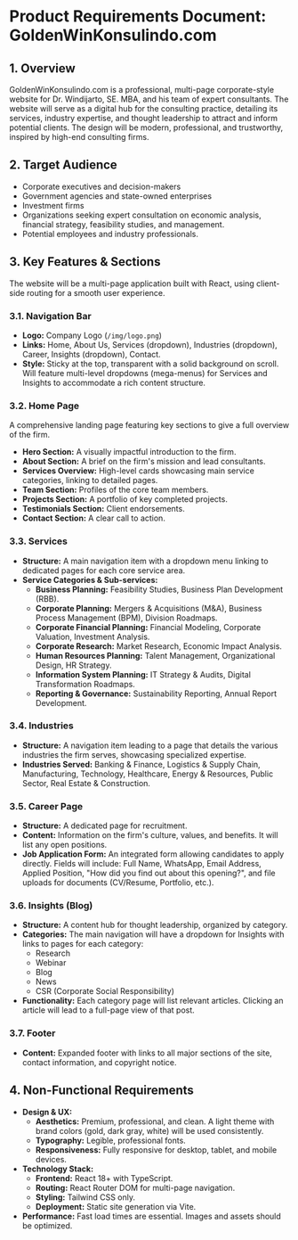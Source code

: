 # Product Requirements Document: GoldenWinKonsulindo.com

## 1. Overview

GoldenWinKonsulindo.com is a professional, multi-page corporate-style website for Dr. Windijarto, SE. MBA, and his team of expert consultants. The website will serve as a digital hub for the consulting practice, detailing its services, industry expertise, and thought leadership to attract and inform potential clients. The design will be modern, professional, and trustworthy, inspired by high-end consulting firms.

## 2. Target Audience

*   Corporate executives and decision-makers
*   Government agencies and state-owned enterprises
*   Investment firms
*   Organizations seeking expert consultation on economic analysis, financial strategy, feasibility studies, and management.
*   Potential employees and industry professionals.

## 3. Key Features & Sections

The website will be a multi-page application built with React, using client-side routing for a smooth user experience.

### 3.1. Navigation Bar
*   **Logo:** Company Logo (`/img/logo.png`)
*   **Links:** Home, About Us, Services (dropdown), Industries (dropdown), Career, Insights (dropdown), Contact.
*   **Style:** Sticky at the top, transparent with a solid background on scroll. Will feature multi-level dropdowns (mega-menus) for Services and Insights to accommodate a rich content structure.

### 3.2. Home Page
A comprehensive landing page featuring key sections to give a full overview of the firm.
*   **Hero Section:** A visually impactful introduction to the firm.
*   **About Section:** A brief on the firm's mission and lead consultants.
*   **Services Overview:** High-level cards showcasing main service categories, linking to detailed pages.
*   **Team Section:** Profiles of the core team members.
*   **Projects Section:** A portfolio of key completed projects.
*   **Testimonials Section:** Client endorsements.
*   **Contact Section:** A clear call to action.

### 3.3. Services
*   **Structure:** A main navigation item with a dropdown menu linking to dedicated pages for each core service area.
*   **Service Categories & Sub-services:**
    *   **Business Planning:** Feasibility Studies, Business Plan Development (RBB).
    *   **Corporate Planning:** Mergers & Acquisitions (M&A), Business Process Management (BPM), Division Roadmaps.
    *   **Corporate Financial Planning:** Financial Modeling, Corporate Valuation, Investment Analysis.
    *   **Corporate Research:** Market Research, Economic Impact Analysis.
    *   **Human Resources Planning:** Talent Management, Organizational Design, HR Strategy.
    *   **Information System Planning:** IT Strategy & Audits, Digital Transformation Roadmaps.
    *   **Reporting & Governance:** Sustainability Reporting, Annual Report Development.

### 3.4. Industries
*   **Structure:** A navigation item leading to a page that details the various industries the firm serves, showcasing specialized expertise.
*   **Industries Served:** Banking & Finance, Logistics & Supply Chain, Manufacturing, Technology, Healthcare, Energy & Resources, Public Sector, Real Estate & Construction.

### 3.5. Career Page
*   **Structure:** A dedicated page for recruitment.
*   **Content:** Information on the firm's culture, values, and benefits. It will list any open positions.
*   **Job Application Form:** An integrated form allowing candidates to apply directly. Fields will include: Full Name, WhatsApp, Email Address, Applied Position, "How did you find out about this opening?", and file uploads for documents (CV/Resume, Portfolio, etc.).

### 3.6. Insights (Blog)
*   **Structure:** A content hub for thought leadership, organized by category.
*   **Categories:** The main navigation will have a dropdown for Insights with links to pages for each category:
    *   Research
    *   Webinar
    *   Blog
    *   News
    *   CSR (Corporate Social Responsibility)
*   **Functionality:** Each category page will list relevant articles. Clicking an article will lead to a full-page view of that post.

### 3.7. Footer
*   **Content:** Expanded footer with links to all major sections of the site, contact information, and copyright notice.

## 4. Non-Functional Requirements

*   **Design & UX:**
    *   **Aesthetics:** Premium, professional, and clean. A light theme with brand colors (gold, dark gray, white) will be used consistently.
    *   **Typography:** Legible, professional fonts.
    *   **Responsiveness:** Fully responsive for desktop, tablet, and mobile devices.
*   **Technology Stack:**
    *   **Frontend:** React 18+ with TypeScript.
    *   **Routing:** React Router DOM for multi-page navigation.
    *   **Styling:** Tailwind CSS only.
    *   **Deployment:** Static site generation via Vite.
*   **Performance:** Fast load times are essential. Images and assets should be optimized.
